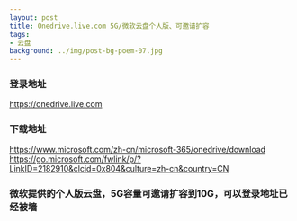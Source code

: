 ```yaml
---
layout: post
title: Onedrive.live.com 5G/微软云盘个人版、可邀请扩容
tags:
- 云盘
background: ../img/post-bg-poem-07.jpg
---
```




### 登录地址<br>
https://onedrive.live.com

### 下载地址<br>
https://www.microsoft.com/zh-cn/microsoft-365/onedrive/download<br>
https://go.microsoft.com/fwlink/p/?LinkID=2182910&clcid=0x804&culture=zh-cn&country=CN

### 微软提供的个人版云盘，5G容量可邀请扩容到10G，可以登录地址已经被墙<br>